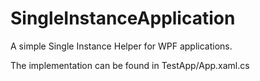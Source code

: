 # SingleInstanceApplication
A simple Single Instance Helper for WPF applications.

The implementation can be found in TestApp/App.xaml.cs
